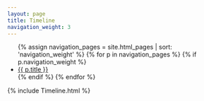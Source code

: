 ```yaml
---
layout: page
title: Timeline
navigation_weight: 3
---
```

<nav class="main-nav">
  <ul>
    {% assign navigation_pages = site.html_pages | sort: 'navigation_weight' %}
    {% for p in navigation_pages %}
      {% if p.navigation_weight %}
        <li>
          <a href="mike-gen/"+"{{ p.url }}" {% if p.url == page.url %}class="active"{% endif %}>
            {{ p.title }}
          </a>
        </li>
      {% endif %}
    {% endfor %}
  </ul>
</nav>
{% include Timeline.html %}
